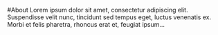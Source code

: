 #About 
Lorem ipsum dolor sit amet, consectetur adipiscing elit. Suspendisse velit nunc, tincidunt sed tempus eget, luctus venenatis ex. Morbi et felis pharetra, rhoncus erat et, feugiat ipsum...